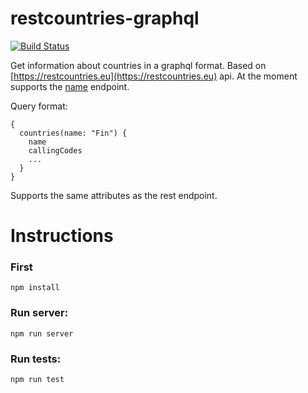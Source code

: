 # restcountries-graphql

[![Build Status](https://api.travis-ci.org/ottoo/restcountries-graphql.svg)](https://travis-ci.org/ottoo/restcountries-graphql)

Get information about countries in a graphql format. Based on [https://restcountries.eu](https://restcountries.eu) api. At the moment supports the [name](https://restcountries.eu/#api-endpoints-name) endpoint.

Query format:

```
{
  countries(name: "Fin") {
    name
    callingCodes
    ...
  }
}
```

Supports the same attributes as the rest endpoint.

# Instructions

### First

`npm install`

### Run server:

`npm run server`

### Run tests:

`npm run test`
